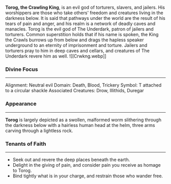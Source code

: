 
**Torog, the Crawling King**, is an evil god of torturers, slavers, and jailers. His worshippers are those who take others' freedom and creatures living in the darkness below. It is said that pathways under the world are the result of his tears of pain and anger, and his realm is a network of deadly caves and manacles. Torog is the evil god of The Underdark, patron of jailers and torturers. Common superstition holds that if his name is spoken, the King the Crawls burrows up from below and drags the hapless speaker underground to an eternity of imprisonment and torture. Jailers and torturers pray to him in deep caves and cellars, and creatures of The Underdark revere him as well. 
![[Crwkng.webp]]
### Divine Focus
---
Alignment: Neutral evil
Domain: Death, Blood, Trickery
Symbol: T attached to a circular shackle
Associated Creatures: Drow, Illithids, Duregar
### Appearance
------
**Torog** is largely depicted as a swollen, malformed worm slithering through the darkness below with a hairless human head at the helm, three arms carving through a lightless rock.
### Tenants of Faith
---
- Seek out and revere the deep places beneath the earth.
- Delight in the giving of pain, and consider pain you receive as homage to Torog.
- Bind tightly what is in your charge, and restrain those who wander free.